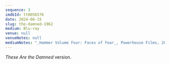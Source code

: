 ```yaml
---
sequence: 3
imdbId: tt0056576
date: 2024-06-15
slug: the-damned-1962
medium: Blu-ray
venue: null
venueNotes: null
mediumNotes: "_Hammer Volume Four: Faces of Fear_, Powerhouse Films, 2019"
---
```


_These Are the Damned_ version.
